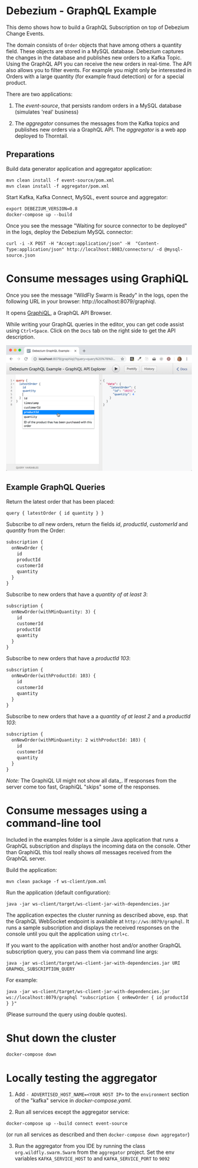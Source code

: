 # Debezium - GraphQL Example

This demo shows how to build a GraphQL Subscription on top of Debezium Change Events.

The domain consists of `Order` objects that have among others a quantity field. These objects are stored
in a MySQL database. Debezium captures the changes in the database and publishes new orders to a Kafka Topic.
Using the GraphQL API you can receive the new orders in real-time. The API also allows you to filter events.
For example you might only be interessted in Orders with a large quantity (for example fraud detection) or
for a special product.

There are two applications:

1. The _event-source_, that persists random orders in a MySQL database (simulates 'real' business)

2. The _aggregator_ consumes the messages from the Kafka topics and publishes new orders via a GraphQL API.
   The _aggregator_ is a web app deployed to Thorntail.

## Preparations

Build data generator application and aggregator application:

```shell
mvn clean install -f event-source/pom.xml
mvn clean install -f aggregator/pom.xml
```

Start Kafka, Kafka Connect, MySQL, event source and aggregator:

```shell
export DEBEZIUM_VERSION=0.8
docker-compose up --build
```

Once you see the message "Waiting for source connector to be deployed" in the logs,
deploy the Debezium MySQL connector:

```shell
curl -i -X POST -H "Accept:application/json" -H  "Content-Type:application/json" http://localhost:8083/connectors/ -d @mysql-source.json
```

# Consume messages using GraphiQL

Once you see the message "WildFly Swarm is Ready" in the logs, open the following URL in your browser: http://localhost:8079/graphiql.

It opens [GraphiQL](https://github.com/graphql/graphiql), a GraphQL API Browser.

While writing your GraphQL queries in the editor, you can get code assist using `Ctrl+Space`. Click on the `Docs` tab
on the right side to get the API description.

![GraphiQL API Explorer](graphiql-screenshot.png)

## Example GraphQL Queries

Return the latest order that has been placed:

```
query { latestOrder { id quantity } }
```

Subscribe to _all_ new orders, return the fields _id_, _productId_, _customerId_ and _quantity_ from the Order:

```
subscription {
  onNewOrder {
    id
    productId
    customerId
    quantity
  }
}
```

Subscribe to new orders that have a _quantity of at least 3_:

```
subscription {
  onNewOrder(withMinQuantity: 3) {
    id
    customerId
    productId
    quantity
  }
}
```

Subscribe to new orders that have a _productId 103_:

```
subscription {
  onNewOrder(withProductId: 103) {
    id
    customerId
    quantity
  }
}
```

Subscribe to new orders that have a a _quantity of at least 2_ and a _productId 103_:

```
subscription {
  onNewOrder(withMinQuantity: 2 withProductId: 103) {
    id
    customerId
    quantity
  }
}
```

_Note:_ The GraphiQL UI might not show all data\_. If responses from the server come too fast, GraphiQL "skips" some of the responses.

# Consume messages using a command-line tool

Included in the examples folder is a simple Java application that runs a GraphQL subscription and displays the incoming data on the console. Other than GraphiQL this tool really shows _all_ messages received from the GraphQL server.

Build the application:

```shell
mvn clean package -f ws-client/pom.xml
```

Run the application (default configuration):

```shell
java -jar ws-client/target/ws-client-jar-with-dependencies.jar
```

The application expectes the cluster running as described above, esp. that the GraphQL WebSocket endpoint is available at `http://ws:8079/graphql`. It runs a sample subscription and displays the received responses on the console until you quit the application using `ctrl+c`.

If you want to the application with another host and/or another GraphQL subscription query, you can pass them via command line args:

```shell
java -jar ws-client/target/ws-client-jar-with-dependencies.jar URI GRAPHQL_SUBSCRIPTION_QUERY
```

For example:

```shell
java -jar ws-client/target/ws-client-jar-with-dependencies.jar ws://localhost:8079/graphql "subscription { onNewOrder { id productId } }"
```

(Please surround the query using double quotes).

# Shut down the cluster

```shell
docker-compose down
```

# Locally testing the aggregator

1. Add `- ADVERTISED_HOST_NAME=<YOUR HOST IP>` to the `environment` section of the "kafka" service in _docker-compose.yaml_.

2. Run all services except the aggregator service:

```shell
docker-compose up --build connect event-source
```

(or run all services as described and then `docker-compose down aggregator`)

3. Run the aggregator from you IDE by running the class `org.wildfly.swarm.Swarm` from the `aggregator` project.
   Set the env variables `KAFKA_SERVICE_HOST` to <YOUR HOST IP> and `KAFKA_SERVICE_PORT` to `9092`

